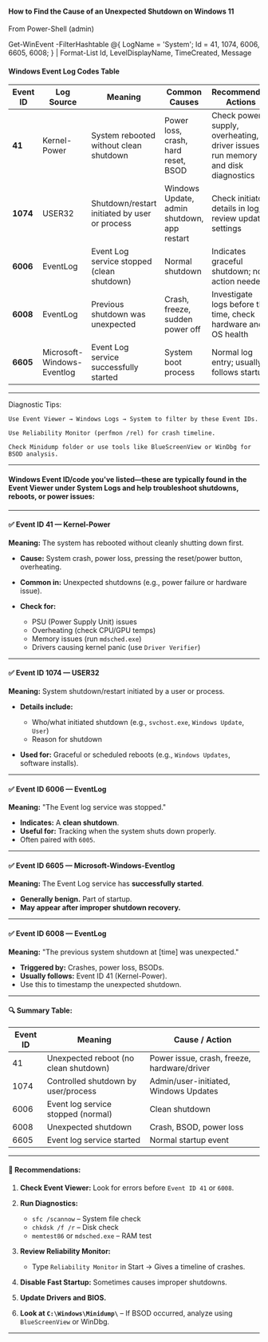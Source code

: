 
#### How to Find the Cause of an Unexpected Shutdown on Windows 11

From Power-Shell (admin)

Get-WinEvent -FilterHashtable @{ LogName = 'System'; Id = 41, 1074, 6006, 6605, 6008; } | Format-List Id, LevelDisplayName, TimeCreated, Message


#### Windows Event Log Codes Table

| **Event ID** | **Log Source**             | **Meaning**                                   | **Common Causes**                           | **Recommended Actions**                                                         |
| ------------ | -------------------------- | --------------------------------------------- | ------------------------------------------- | ------------------------------------------------------------------------------- |
| **41**       | Kernel-Power               | System rebooted without clean shutdown        | Power loss, crash, hard reset, BSOD         | Check power supply, overheating, driver issues, run memory and disk diagnostics |
| **1074**     | USER32                     | Shutdown/restart initiated by user or process | Windows Update, admin shutdown, app restart | Check initiator details in log, review update settings                          |
| **6006**     | EventLog                   | Event Log service stopped (clean shutdown)    | Normal shutdown                             | Indicates graceful shutdown; no action needed                                   |
| **6008**     | EventLog                   | Previous shutdown was unexpected              | Crash, freeze, sudden power off             | Investigate logs before this time, check hardware and OS health                 |
| **6605**     | Microsoft-Windows-Eventlog | Event Log service successfully started        | System boot process                         | Normal log entry; usually follows startup                                       |

---

Diagnostic Tips:

    Use Event Viewer → Windows Logs → System to filter by these Event IDs.
    
    Use Reliability Monitor (perfmon /rel) for crash timeline.

    Check Minidump folder or use tools like BlueScreenView or WinDbg for BSOD analysis.
---

#### Windows **Event ID/code** you've listed—these are typically found in the **Event Viewer** under **System Logs** and help troubleshoot shutdowns, reboots, or power issues:

---

#### ✅ **Event ID 41 — Kernel-Power**

**Meaning:** The system has rebooted without cleanly shutting down first.

* **Cause:** System crash, power loss, pressing the reset/power button, overheating.
* **Common in:** Unexpected shutdowns (e.g., power failure or hardware issue).
* **Check for:**

  * PSU (Power Supply Unit) issues
  * Overheating (check CPU/GPU temps)
  * Memory issues (run `mdsched.exe`)
  * Drivers causing kernel panic (use `Driver Verifier`)

---

#### ✅ **Event ID 1074 — USER32**

**Meaning:** System shutdown/restart initiated by a user or process.

* **Details include:**

  * Who/what initiated shutdown (e.g., `svchost.exe`, `Windows Update`, `User`)
  * Reason for shutdown
* **Used for:** Graceful or scheduled reboots (e.g., `Windows Updates`, software installs).

---

#### ✅ **Event ID 6006 — EventLog**

**Meaning:** "The Event log service was stopped."

* **Indicates:** A **clean shutdown**.
* **Useful for:** Tracking when the system shuts down properly.
* Often paired with `6005`.

---

#### ✅ **Event ID 6605 — Microsoft-Windows-Eventlog**

**Meaning:** The Event Log service has **successfully started**.

* **Generally benign.** Part of startup.
* **May appear after improper shutdown recovery.**

---

#### ✅ **Event ID 6008 — EventLog**

**Meaning:** "The previous system shutdown at \[time] was unexpected."

* **Triggered by:** Crashes, power loss, BSODs.
* **Usually follows:** Event ID 41 (Kernel-Power).
* Use this to timestamp the unexpected shutdown.

---

#### 🔍 Summary Table:

| **Event ID** | **Meaning**                           | **Cause / Action**                          |
| ------------ | ------------------------------------- | ------------------------------------------- |
| 41           | Unexpected reboot (no clean shutdown) | Power issue, crash, freeze, hardware/driver |
| 1074         | Controlled shutdown by user/process   | Admin/user-initiated, Windows Updates       |
| 6006         | Event log service stopped (normal)    | Clean shutdown                              |
| 6008         | Unexpected shutdown                   | Crash, BSOD, power loss                     |
| 6605         | Event log service started             | Normal startup event                        |

---

#### 🔧 Recommendations:

1. **Check Event Viewer:** Look for errors before `Event ID 41` or `6008`.
2. **Run Diagnostics:**

   * `sfc /scannow` – System file check
   * `chkdsk /f /r` – Disk check
   * `memtest86` or `mdsched.exe` – RAM test
3. **Review Reliability Monitor:**

   * Type `Reliability Monitor` in Start → Gives a timeline of crashes.
4. **Disable Fast Startup:** Sometimes causes improper shutdowns.
5. **Update Drivers and BIOS.**
6. **Look at `C:\Windows\Minidump\`** – If BSOD occurred, analyze using `BlueScreenView` or WinDbg.
---
